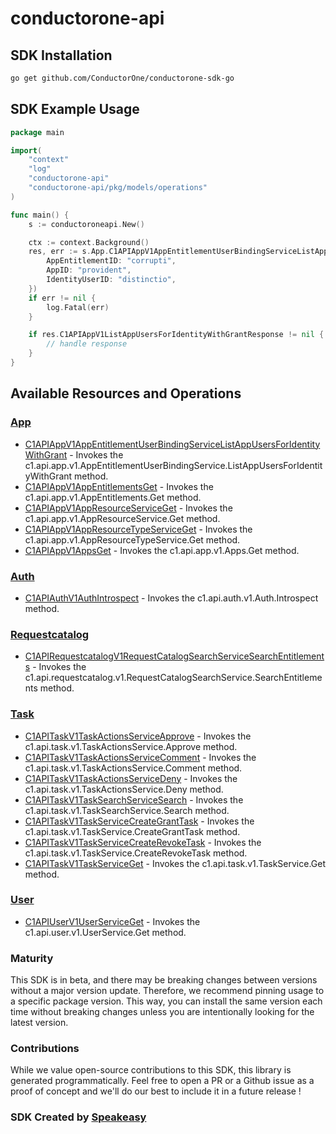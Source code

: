 # conductorone-api

<!-- Start SDK Installation -->
## SDK Installation

```bash
go get github.com/ConductorOne/conductorone-sdk-go
```
<!-- End SDK Installation -->

## SDK Example Usage
<!-- Start SDK Example Usage -->
```go
package main

import(
	"context"
	"log"
	"conductorone-api"
	"conductorone-api/pkg/models/operations"
)

func main() {
    s := conductoroneapi.New()

    ctx := context.Background()
    res, err := s.App.C1APIAppV1AppEntitlementUserBindingServiceListAppUsersForIdentityWithGrant(ctx, operations.C1APIAppV1AppEntitlementUserBindingServiceListAppUsersForIdentityWithGrantRequest{
        AppEntitlementID: "corrupti",
        AppID: "provident",
        IdentityUserID: "distinctio",
    })
    if err != nil {
        log.Fatal(err)
    }

    if res.C1APIAppV1ListAppUsersForIdentityWithGrantResponse != nil {
        // handle response
    }
}
```
<!-- End SDK Example Usage -->

<!-- Start SDK Available Operations -->
## Available Resources and Operations


### [App](docs/sdks/app/README.md)

* [C1APIAppV1AppEntitlementUserBindingServiceListAppUsersForIdentityWithGrant](docs/sdks/app/README.md#c1apiappv1appentitlementuserbindingservicelistappusersforidentitywithgrant) - Invokes the c1.api.app.v1.AppEntitlementUserBindingService.ListAppUsersForIdentityWithGrant method.
* [C1APIAppV1AppEntitlementsGet](docs/sdks/app/README.md#c1apiappv1appentitlementsget) - Invokes the c1.api.app.v1.AppEntitlements.Get method.
* [C1APIAppV1AppResourceServiceGet](docs/sdks/app/README.md#c1apiappv1appresourceserviceget) - Invokes the c1.api.app.v1.AppResourceService.Get method.
* [C1APIAppV1AppResourceTypeServiceGet](docs/sdks/app/README.md#c1apiappv1appresourcetypeserviceget) - Invokes the c1.api.app.v1.AppResourceTypeService.Get method.
* [C1APIAppV1AppsGet](docs/sdks/app/README.md#c1apiappv1appsget) - Invokes the c1.api.app.v1.Apps.Get method.

### [Auth](docs/sdks/auth/README.md)

* [C1APIAuthV1AuthIntrospect](docs/sdks/auth/README.md#c1apiauthv1authintrospect) - Invokes the c1.api.auth.v1.Auth.Introspect method.

### [Requestcatalog](docs/sdks/requestcatalog/README.md)

* [C1APIRequestcatalogV1RequestCatalogSearchServiceSearchEntitlements](docs/sdks/requestcatalog/README.md#c1apirequestcatalogv1requestcatalogsearchservicesearchentitlements) - Invokes the c1.api.requestcatalog.v1.RequestCatalogSearchService.SearchEntitlements method.

### [Task](docs/sdks/task/README.md)

* [C1APITaskV1TaskActionsServiceApprove](docs/sdks/task/README.md#c1apitaskv1taskactionsserviceapprove) - Invokes the c1.api.task.v1.TaskActionsService.Approve method.
* [C1APITaskV1TaskActionsServiceComment](docs/sdks/task/README.md#c1apitaskv1taskactionsservicecomment) - Invokes the c1.api.task.v1.TaskActionsService.Comment method.
* [C1APITaskV1TaskActionsServiceDeny](docs/sdks/task/README.md#c1apitaskv1taskactionsservicedeny) - Invokes the c1.api.task.v1.TaskActionsService.Deny method.
* [C1APITaskV1TaskSearchServiceSearch](docs/sdks/task/README.md#c1apitaskv1tasksearchservicesearch) - Invokes the c1.api.task.v1.TaskSearchService.Search method.
* [C1APITaskV1TaskServiceCreateGrantTask](docs/sdks/task/README.md#c1apitaskv1taskservicecreategranttask) - Invokes the c1.api.task.v1.TaskService.CreateGrantTask method.
* [C1APITaskV1TaskServiceCreateRevokeTask](docs/sdks/task/README.md#c1apitaskv1taskservicecreaterevoketask) - Invokes the c1.api.task.v1.TaskService.CreateRevokeTask method.
* [C1APITaskV1TaskServiceGet](docs/sdks/task/README.md#c1apitaskv1taskserviceget) - Invokes the c1.api.task.v1.TaskService.Get method.

### [User](docs/sdks/user/README.md)

* [C1APIUserV1UserServiceGet](docs/sdks/user/README.md#c1apiuserv1userserviceget) - Invokes the c1.api.user.v1.UserService.Get method.
<!-- End SDK Available Operations -->

### Maturity

This SDK is in beta, and there may be breaking changes between versions without a major version update. Therefore, we recommend pinning usage
to a specific package version. This way, you can install the same version each time without breaking changes unless you are intentionally
looking for the latest version.

### Contributions

While we value open-source contributions to this SDK, this library is generated programmatically.
Feel free to open a PR or a Github issue as a proof of concept and we'll do our best to include it in a future release !

### SDK Created by [Speakeasy](https://docs.speakeasyapi.dev/docs/using-speakeasy/client-sdks)
